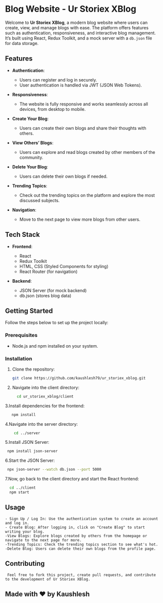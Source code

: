 # Blog Website - Ur Storiex XBlog

Welcome to **Ur Storiex XBlog**, a modern blog website where users can create, view, and manage blogs with ease. The platform offers features such as authentication, responsiveness, and interactive blog management. It’s built using React, Redux Toolkit, and a mock server with a `db.json` file for data storage.

## Features

- **Authentication**: 
  - Users can register and log in securely.
  - User authentication is handled via JWT (JSON Web Tokens).
  
- **Responsiveness**:
  - The website is fully responsive and works seamlessly across all devices, from desktop to mobile.

- **Create Your Blog**:
  - Users can create their own blogs and share their thoughts with others.
  
- **View Others’ Blogs**:
  - Users can explore and read blogs created by other members of the community.

- **Delete Your Blog**:
  - Users can delete their own blogs if needed.
  
- **Trending Topics**:
  - Check out the trending topics on the platform and explore the most discussed subjects.

- **Navigation**:
  - Move to the next page to view more blogs from other users.

## Tech Stack

- **Frontend**:
  - React
  - Redux Toolkit
  - HTML, CSS (Styled Components for styling)
  - React Router (for navigation)

- **Backend**:
  - JSON Server (for mock backend)
  - db.json (stores blog data)

## Getting Started

Follow the steps below to set up the project locally:

### Prerequisites

- Node.js and npm installed on your system.


### Installation

1. Clone the repository:
   ```bash
   git clone https://github.com/kaushlesh79/ur_storiex_xblog.git
2. Navigate into the client directory:
   ```bash
     cd ur_storiex_xblog/client
3.Install dependencies for the frontend:
  ```bash
     npm install
 ```
4.Navigate into the server directory:
 ```bash 
     cd ../server
  ```
5.Install JSON Server:
  ```bash
   npm install json-server
  ```
6.Start the JSON Server:
   ```bash
    npx json-server --watch db.json --port 5000
   ```
7.Now, go back to the client directory and start the React frontend:
  ```bash
    cd ../client
    npm start
  ```
## Usage
    - Sign Up / Log In: Use the authentication system to create an account and log in.
    - Create Blog: After logging in, click on "Create Blog" to start writing your blog.
    -View Blogs: Explore blogs created by others from the homepage or navigate to the next page for more.
    -Trending Topics: Check the trending topics section to see what's hot.
    -Delete Blog: Users can delete their own blogs from the profile page.
## Contributing
     Feel free to fork this project, create pull requests, and contribute to the development of Ur Storiex XBlog.

## Made with ❤️ by Kaushlesh
   





  

   
